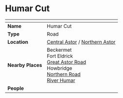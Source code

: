 # Humar Cut

| []() | |
| --- | --- |
| **Name** | Humar Cut |
| **Type** | Road |
| **Location** | [Central Astor](../regions/central-astor.md) / [Northern Astor](../regions/northern-astor.md) |
| **Nearby Places** | Beckermet<br />Fort Eldrick<br />[Great Astor Road](great-astor-road.md)<br />Howbridge<br />[Northern Road](northern-road.md)<br />[River Humar](../rivers-lakes/river-humar.md) |
| **People** | |
